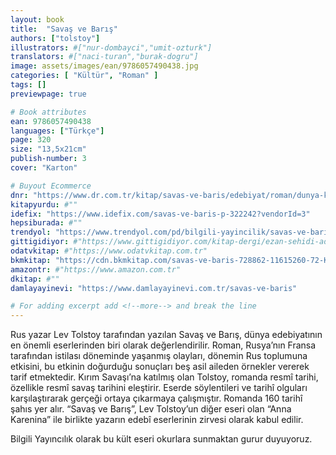 ```yaml
---
layout: book
title:  "Savaş ve Barış"
authors: ["tolstoy"]
illustrators: #["nur-dombayci","umit-ozturk"]
translators: #["naci-turan","burak-dogru"]
image: assets/images/ean/9786057490438.jpg
categories: [ "Kültür", "Roman" ]
tags: []
previewpage: true

# Book attributes
ean: 9786057490438
languages: ["Türkçe"]
page: 320
size: "13,5x21cm"
publish-number: 3
cover: "Karton"

# Buyout Ecommerce
dnr: "https://www.dr.com.tr/kitap/savas-ve-baris/edebiyat/roman/dunya-klasik/urunno=0001960596001"
kitapyurdu: #""
idefix: "https://www.idefix.com/savas-ve-baris-p-322242?vendorId=3"
hepsiburada: #""
trendyol: "https://www.trendyol.com/pd/bilgili-yayincilik/savas-ve-baris-p-194318554?boutiqueId=61&merchantId=126218&filterOverPriceListings=false"
gittigidiyor: #"https://www.gittigidiyor.com/kitap-dergi/ezan-sehidi-adnan-menderes_pdp_732728793"
odatvkitap: #"https://www.odatvkitap.com.tr"
bkmkitap: "https://cdn.bkmkitap.com/savas-ve-baris-728862-11615260-72-K.jpg"
amazontr: #"https://www.amazon.com.tr"
dkitap: #""
damlayayinevi: "https://www.damlayayinevi.com.tr/savas-ve-baris"

# For adding excerpt add <!--more--> and break the line
---
```

Rus yazar Lev Tolstoy tarafından yazılan Savaş ve Barış, dünya edebiyatının en önemli eserlerinden biri olarak değerlendirilir.
Roman, Rusya’nın Fransa tarafından istilası döneminde yaşanmış olayları, dönemin Rus toplumuna etkisini, bu etkinin doğurduğu sonuçları beş asil aileden örnekler vererek tarif etmektedir.
Kırım Savaşı’na katılmış olan Tolstoy, romanda resmî tarihi, özellikle resmî savaş tarihini eleştirir.
Eserde söylentileri ve tarihî olguları karşılaştırarak gerçeği ortaya çıkarmaya çalışmıştır.
Romanda 160 tarihî şahıs yer alır.
“Savaş ve Barış”, Lev Tolstoy’un diğer eseri olan “Anna Karenina” ile birlikte yazarın edebî eserlerinin zirvesi olarak kabul edilir.

Bilgili Yayıncılık olarak bu kült eseri okurlara sunmaktan gurur duyuyoruz.

<!--more--> 